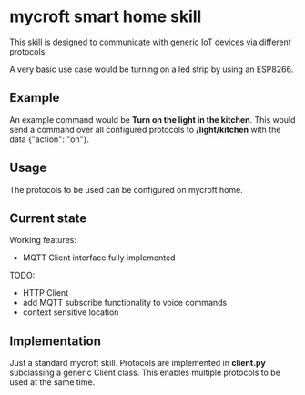 # mycroft smart home skill

This skill is designed to communicate with generic IoT devices via different protocols.

A very basic use case would be turning on a led strip by using an ESP8266.

## Example
An example command would be **Turn on the light in the kitchen**. 
This would send a command over all configured protocols to **/light/kitchen** with the data {"action": "on"}.

## Usage
The protocols to be used can be configured on mycroft home.

## Current state

Working features:
 - MQTT Client interface fully implemented

TODO:
 - HTTP Client
 - add MQTT subscribe functionality to voice commands
 - context sensitive location
 
## Implementation
Just a standard mycroft skill.
Protocols are implemented in **client.py** subclassing a generic Client class.
This enables multiple protocols to be used at the same time.
